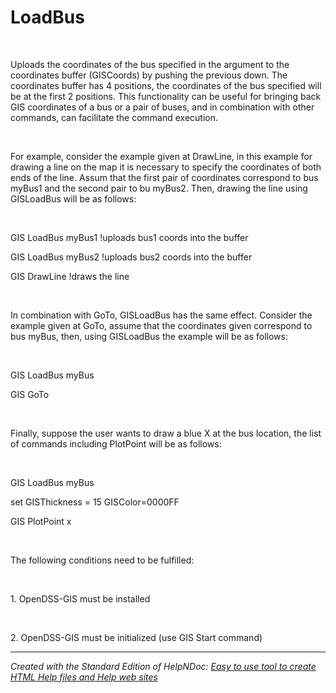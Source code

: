 # LoadBus

&nbsp;

Uploads the coordinates of the bus specified in the argument to the coordinates buffer (GISCoords) by pushing the previous down. The coordinates buffer has 4 positions, the coordinates of the bus specified will be at the first 2 positions. This functionality can be useful for bringing back GIS coordinates of a bus or a pair of buses, and in combination with other commands, can facilitate the command execution.

&nbsp;

For example, consider the example given at DrawLine, in this example for drawing a line on the map it is necessary to specify the coordinates of both ends of the line. Assum that the first pair of coordinates correspond to bus myBus1 and the second pair to bu myBus2. Then, drawing the line using GISLoadBus will be as follows:

&nbsp;

GIS LoadBus myBus1 \!uploads bus1 coords into the buffer

GIS LoadBus myBus2 \!uploads bus2 coords into the buffer

GIS DrawLine \!draws the line

&nbsp;

In combination with GoTo, GISLoadBus has the same effect. Consider the example given at GoTo, assume that the coordinates given correspond to bus myBus, then, using GISLoadBus the example will be as follows:

&nbsp;

GIS LoadBus myBus

GIS GoTo

&nbsp;

Finally, suppose the user wants to draw a blue X at the bus location, the list of commands including PlotPoint will be as follows:

&nbsp;

GIS LoadBus myBus

set GISThickness = 15 GISColor=0000FF

GIS PlotPoint x

&nbsp;

The following conditions need to be fulfilled:

&nbsp;

&#49;. OpenDSS-GIS must be installed

&nbsp;

&#50;. OpenDSS-GIS must be initialized (use GIS Start command)

***
_Created with the Standard Edition of HelpNDoc: [Easy to use tool to create HTML Help files and Help web sites](<https://www.helpndoc.com/help-authoring-tool>)_

